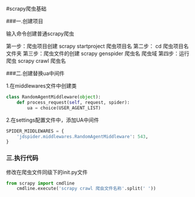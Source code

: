 #scrapy爬虫基础

###一.创建项目

输入命令创建普通scrapy爬虫

第一步：爬虫项目创建
    scrapy startproject 爬虫项目名
第二步：
    cd 爬虫项目名文件夹
第三步：爬虫文件的创建
    scrapy genspider 爬虫名  爬虫域
第四步：运行爬虫
    scrapy crawl 爬虫名

###二.创建替换ua中间件

1.在middlewares文件中创建类

```python
class RandomAgentMiddleware(object):    
    def process_request(self, request, spider):        
        ua = choice(USER_AGENT_LIST)        			               request.headers['user-agent'] = ua
```

2.在settings配置文件中，添加UA中间件

```python
SPIDER_MIDDLEWARES = {  
    'jdspider.middlewares.RandomAgentMiddleware': 543,
}
```

### 三.执行代码

修改在爬虫文件同级下的init.py文件

```python
from scrapy import cmdline
	cmdline.execute('scrapy crawl 爬虫文件名称'.split(' '))
```